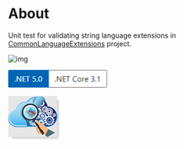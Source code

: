 ﻿# About 

Unit test for validating string language extensions in [CommonLanguageExtensions](https://github.com/karenpayneoregon/moving-to-net5-version1/tree/master/CommonLanguageExensions) project.

![img](https://img.shields.io/badge/Karen%20Payne-MVP-lightgrey)

![ver](../assets/Versions.png) 

![test](../assets/unitTesting.png)